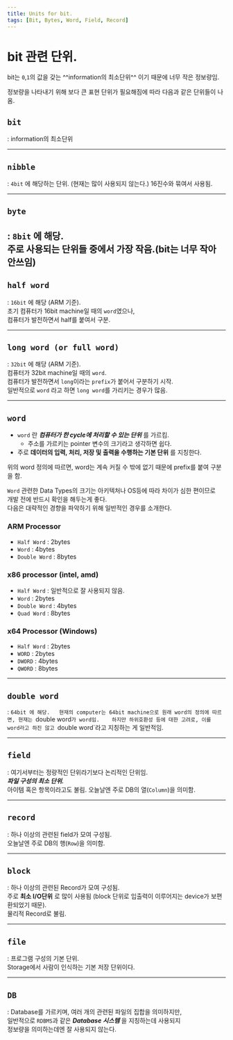 ```yaml
---
title: Units for bit.
tags: [Bit, Bytes, Word, Field, Record]
---
```


# bit 관련 단위.

bit는 `0`,`1`의 값을 갖는 ^^information의 최소단위^^ 이기 때문에 너무 작은 정보량임.

정보량을 나타내기 위해 보다 큰 표현 단위가 필요해짐에 따라 다음과 같은 단위들이 나옴.

## `bit` 
: information의 최소단위

---

## `nibble` 
: `4bit` 에 해당하는 단위. (현재는 많이 사용되지 않는다.) 16진수와 묶여서 사용됨.

---

## `byte` 
: `8bit` 에 해당.  
    주로 사용되는 단위들 중에서 가장 작음.(bit는 너무 작아 안쓰임) 
---

## `half word` 
: `16bit` 에 해당 (ARM 기준).  
초기 컴퓨터가 16bit machine일 때의 `word`였으나,  
컴퓨터가 발전하면서 half를 붙여서 구분.

---

## `long word (or full word)` 
: `32bit` 에 해당 (ARM 기준).  
컴퓨터가 32bit machine일 때의 `word`.  
컴퓨터가 발전하면서 `long`이라는 `prefix`가 붙어서 구분하기 시작.  
일반적으로 `word` 라고 하면 `long word`를 가리키는 경우가 많음.

---

## `word`

* `word` 란 ***컴퓨터가 한 cycle에 처리할 수 있는 단위*** 를 가르킴. 
    * 주소를 가르키는 pointer 변수의 크기라고 생각하면 쉽다.
* 주로 **데이터의 입력, 처리, 저장 및 출력을 수행하는 기본 단위** 를 지칭한다.

위의 word 정의에 따르면, word는 계속 커질 수 밖에 없기 때문에 prefix를 붙여 구분을 함.

`Word` 관련한 Data Types의 크기는 아키텍처나 OS등에 따라 차이가 심한 편이므로  
개발 전에 반드시 확인을 해두는게 좋다.  
다음은 대략적인 경향을 파악하기 위해 일반적인 경우를 소개한다.

### ARM Processor

* `Half Word` : 2bytes
* `Word` : 4bytes
* `Double Word` : 8bytes

### x86 processor (intel, amd)

* `Half Word` : 일반적으로 잘 사용되지 않음.
* `Word` : 2bytes
* `Double Word` : 4bytes
* `Quad Word` : 8bytes

### x64 Processor (Windows)
* `Half Word` : 2bytes
* `WORD` : 2bytes
* `DWORD` : 4bytes
* `QWORD` : 8bytes

---
  
## `double word` 
: `64bit 에 해당.  
현재의 computer는 64bit machine으로 원래 word의 정의에 따르면, 현재는 `double word`가 word임.   
하지만 하위호환성 등에 대한 고려로, 이를 word라고 하진 않고 `double word`라고 지칭하는 게 일반적임.

---

## `field` 
: 여기서부터는 정량적인 단위라기보다 논리적인 단위임.  
***파일 구성의 최소 단위.***  
아이템 혹은 항목이라고도 불림. 오늘날엔 주로 DB의 열(`Column`)을 의미함.

---

## `record` 
: 하나 이상의 관련된 field가 모여 구성됨.  
오늘날엔 주로 DB의 행(`Row`)을 의미함.

---

## `block` 
: 하나 이상의 관련된 Record가 모여 구성됨.  
주로 **최소 I/O단위** 로 많이 사용됨 (block 단위로 입출력이 이루어지는 device가 보편환되었기 때문).  
물리적 Record로 불림.

---

## `file` 
: 프로그램 구성의 기본 단위.  
Storage에서 사람이 인식하는 기본 저장 단위이다.

---

## `DB` 
: Database를 가르키며, 여러 개의 관련된 파일의 집합을 의미하지만,  
일반적으로 `RDBMS`과 같은 ***Database 시스템*** 을 지칭하는데 사용되지  
정보량을 의미하는데엔 잘 사용되지 않는다.

